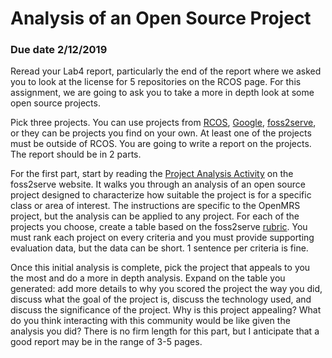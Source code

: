 # Analysis of an Open Source Project
### Due date 2/12/2019

Reread your Lab4 report, particularly the end of the report where we asked you to look at the license for 5 repositories on the RCOS page. For this assignment, we are going to ask you to take a more in depth look at some open source projects.

Pick three projects. You can use projects from [RCOS](https://rcos.io), [Google](https://opensource.google.com/projects/explore/featured), [foss2serve](http://foss2serve.org/index.php/HFOSS_Projects), or they can be projects you find on your own. At least one of the projects must be outside of RCOS. You are going to write a report on the projects. The report should be in 2 parts. 

For the first part, start by reading the [Project Analysis Activity](http://foss2serve.org/index.php/Project_Evaluation_(Activity)) on the foss2serve website. It walks you through an analysis of an open source project designed to characterize how suitable the project is for a specific class or area of interest. The instructions are specific to the OpenMRS project, but the analysis can be applied to any project. For each of the projects you choose, create a table based on the foss2serve [rubric](http://foss2serve.org/index.php/Project_Evaluation_Rubric_(Activity)). You must rank each project on every criteria and you must provide supporting evaluation data, but the data can be short. 1 sentence per criteria is fine.

Once this initial analysis is complete, pick the project that appeals to you the most and do a more in depth analysis. Expand on the table you generated: add more details to why you scored the project the way you did, discuss what the goal of the project is, discuss the technology used, and discuss the significance of the project. Why is this project appealing? What do you think interacting with this community would be like given the analysis you did? There is no firm length for this part, but I anticipate that a good report may be in the range of 3-5 pages.


